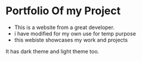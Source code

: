 # Portfolio Of my Project

* This is a website from a great developer.
* i have modified for my own use for temp purpose
* this webiste showcases my work and projects

It has dark theme and light theme too.